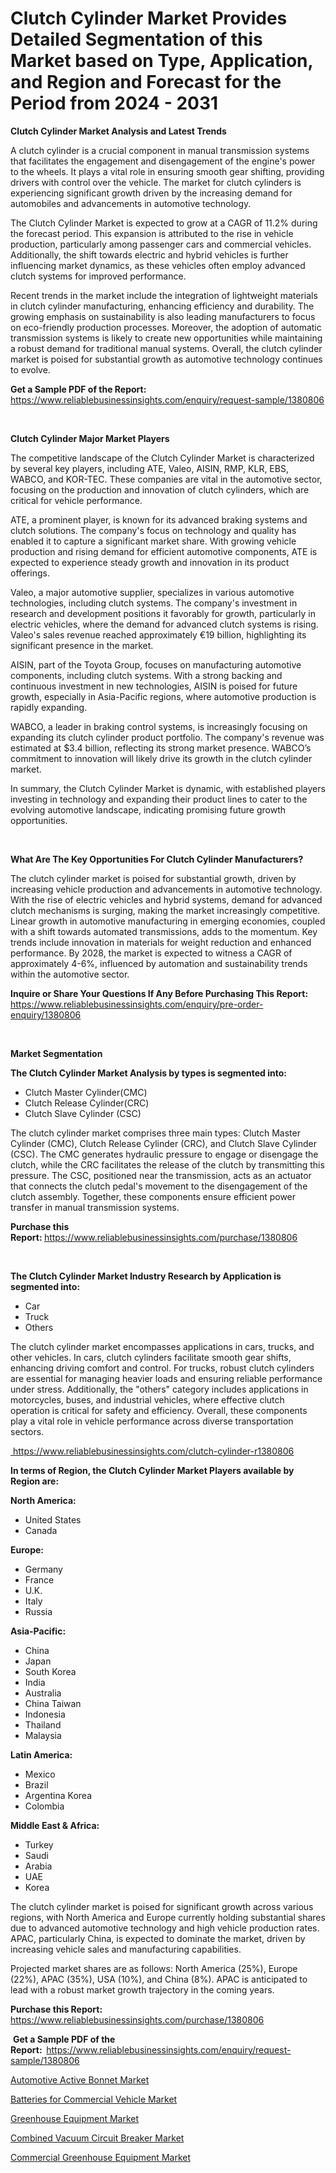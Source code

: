 <p><h1>Clutch Cylinder Market Provides Detailed Segmentation of this Market based on Type, Application, and Region and Forecast for the Period from 2024 - 2031</h1></p><p><strong>Clutch Cylinder Market Analysis and Latest Trends</strong></p>
<p><p>A clutch cylinder is a crucial component in manual transmission systems that facilitates the engagement and disengagement of the engine's power to the wheels. It plays a vital role in ensuring smooth gear shifting, providing drivers with control over the vehicle. The market for clutch cylinders is experiencing significant growth driven by the increasing demand for automobiles and advancements in automotive technology.</p><p>The Clutch Cylinder Market is expected to grow at a CAGR of 11.2% during the forecast period. This expansion is attributed to the rise in vehicle production, particularly among passenger cars and commercial vehicles. Additionally, the shift towards electric and hybrid vehicles is further influencing market dynamics, as these vehicles often employ advanced clutch systems for improved performance. </p><p>Recent trends in the market include the integration of lightweight materials in clutch cylinder manufacturing, enhancing efficiency and durability. The growing emphasis on sustainability is also leading manufacturers to focus on eco-friendly production processes. Moreover, the adoption of automatic transmission systems is likely to create new opportunities while maintaining a robust demand for traditional manual systems. Overall, the clutch cylinder market is poised for substantial growth as automotive technology continues to evolve.</p></p>
<p><strong>Get a Sample PDF of the Report:&nbsp;</strong> <a href="https://www.reliablebusinessinsights.com/enquiry/request-sample/1380806?utm_campaign=39&utm_medium=2&utm_source=Github&utm_content=ia&utm_term=02112024&utm_id=clutch-cylinder">https://www.reliablebusinessinsights.com/enquiry/request-sample/1380806</a></p>
<p>&nbsp;</p>
<p><strong>Clutch Cylinder Major Market Players</strong></p>
<p><p>The competitive landscape of the Clutch Cylinder Market is characterized by several key players, including ATE, Valeo, AISIN, RMP, KLR, EBS, WABCO, and KOR-TEC. These companies are vital in the automotive sector, focusing on the production and innovation of clutch cylinders, which are critical for vehicle performance.</p><p>ATE, a prominent player, is known for its advanced braking systems and clutch solutions. The company's focus on technology and quality has enabled it to capture a significant market share. With growing vehicle production and rising demand for efficient automotive components, ATE is expected to experience steady growth and innovation in its product offerings.</p><p>Valeo, a major automotive supplier, specializes in various automotive technologies, including clutch systems. The company's investment in research and development positions it favorably for growth, particularly in electric vehicles, where the demand for advanced clutch systems is rising. Valeo's sales revenue reached approximately €19 billion, highlighting its significant presence in the market.</p><p>AISIN, part of the Toyota Group, focuses on manufacturing automotive components, including clutch systems. With a strong backing and continuous investment in new technologies, AISIN is poised for future growth, especially in Asia-Pacific regions, where automotive production is rapidly expanding.</p><p>WABCO, a leader in braking control systems, is increasingly focusing on expanding its clutch cylinder product portfolio. The company's revenue was estimated at $3.4 billion, reflecting its strong market presence. WABCO’s commitment to innovation will likely drive its growth in the clutch cylinder market.</p><p>In summary, the Clutch Cylinder Market is dynamic, with established players investing in technology and expanding their product lines to cater to the evolving automotive landscape, indicating promising future growth opportunities.</p></p>
<p>&nbsp;</p>
<p><strong>What Are The Key Opportunities For Clutch Cylinder Manufacturers?</strong></p>
<p><p>The clutch cylinder market is poised for substantial growth, driven by increasing vehicle production and advancements in automotive technology. With the rise of electric vehicles and hybrid systems, demand for advanced clutch mechanisms is surging, making the market increasingly competitive. Linear growth in automotive manufacturing in emerging economies, coupled with a shift towards automated transmissions, adds to the momentum. Key trends include innovation in materials for weight reduction and enhanced performance. By 2028, the market is expected to witness a CAGR of approximately 4-6%, influenced by automation and sustainability trends within the automotive sector.</p></p>
<p><strong>Inquire or Share Your Questions If Any Before Purchasing This Report:</strong> <a href="https://www.reliablebusinessinsights.com/enquiry/pre-order-enquiry/1380806?utm_campaign=39&utm_medium=2&utm_source=Github&utm_content=ia&utm_term=02112024&utm_id=clutch-cylinder">https://www.reliablebusinessinsights.com/enquiry/pre-order-enquiry/1380806</a></p>
<p>&nbsp;</p>
<p><strong>Market Segmentation</strong></p>
<p><strong>The Clutch Cylinder Market Analysis by types is segmented into:</strong></p>
<p><ul><li>Clutch Master Cylinder(CMC)</li><li>Clutch Release Cylinder(CRC)</li><li>Clutch Slave Cylinder (CSC)</li></ul></p>
<p><p>The clutch cylinder market comprises three main types: Clutch Master Cylinder (CMC), Clutch Release Cylinder (CRC), and Clutch Slave Cylinder (CSC). The CMC generates hydraulic pressure to engage or disengage the clutch, while the CRC facilitates the release of the clutch by transmitting this pressure. The CSC, positioned near the transmission, acts as an actuator that connects the clutch pedal's movement to the disengagement of the clutch assembly. Together, these components ensure efficient power transfer in manual transmission systems.</p></p>
<p><strong>Purchase this Report:&nbsp;</strong><a href="https://www.reliablebusinessinsights.com/purchase/1380806?utm_campaign=39&utm_medium=2&utm_source=Github&utm_content=ia&utm_term=02112024&utm_id=clutch-cylinder">https://www.reliablebusinessinsights.com/purchase/1380806</a></p>
<p>&nbsp;</p>
<p><strong>The Clutch Cylinder Market Industry Research by Application is segmented into:</strong></p>
<p><ul><li>Car</li><li>Truck</li><li>Others</li></ul></p>
<p><p>The clutch cylinder market encompasses applications in cars, trucks, and other vehicles. In cars, clutch cylinders facilitate smooth gear shifts, enhancing driving comfort and control. For trucks, robust clutch cylinders are essential for managing heavier loads and ensuring reliable performance under stress. Additionally, the "others" category includes applications in motorcycles, buses, and industrial vehicles, where effective clutch operation is critical for safety and efficiency. Overall, these components play a vital role in vehicle performance across diverse transportation sectors.</p></p>
<p><a href="https://www.reliablebusinessinsights.com/clutch-cylinder-r1380806?utm_campaign=39&utm_medium=2&utm_source=Github&utm_content=ia&utm_term=02112024&utm_id=clutch-cylinder">&nbsp;https://www.reliablebusinessinsights.com/clutch-cylinder-r1380806</a></p>
<p><strong>In terms of Region, the Clutch Cylinder Market Players available by Region are:</strong></p>
<p>
    <p> <strong> North America: </strong>
        <ul>
            <li>United States</li>
            <li>Canada</li>
        </ul>
        </p> 
    <p> <strong> Europe: </strong>
        <ul>
            <li>Germany</li>
            <li>France</li>
            <li>U.K.</li>
            <li>Italy</li>
            <li>Russia</li>
        </ul>
        </p> 
    <p> <strong> Asia-Pacific: </strong>
        <ul>
            <li>China</li>
            <li>Japan</li>
            <li>South Korea</li>
            <li>India</li>
            <li>Australia</li>
            <li>China Taiwan</li>
            <li>Indonesia</li>
            <li>Thailand</li>
            <li>Malaysia</li>
        </ul>
        </p> 
    <p> <strong> Latin America: </strong>
        <ul>
            <li>Mexico</li>
            <li>Brazil</li>
            <li>Argentina Korea</li>
            <li>Colombia</li>
        </ul>
        </p> 
    <p> <strong> Middle East & Africa: </strong>
        <ul>
            <li>Turkey</li>
            <li>Saudi</li>
            <li>Arabia</li>
            <li>UAE</li>
            <li>Korea</li>
        </ul>
    </p>
    </p>
<p><p>The clutch cylinder market is poised for significant growth across various regions, with North America and Europe currently holding substantial shares due to advanced automotive technology and high vehicle production rates. APAC, particularly China, is expected to dominate the market, driven by increasing vehicle sales and manufacturing capabilities. </p><p>Projected market shares are as follows: North America (25%), Europe (22%), APAC (35%), USA (10%), and China (8%). APAC is anticipated to lead with a robust market growth trajectory in the coming years.</p></p>
<p><strong>Purchase this Report: </strong><a href="https://www.reliablebusinessinsights.com/purchase/1380806?utm_campaign=39&utm_medium=2&utm_source=Github&utm_content=ia&utm_term=02112024&utm_id=clutch-cylinder">https://www.reliablebusinessinsights.com/purchase/1380806</a></p>
<p>&nbsp;<strong>Get a Sample PDF of the Report:&nbsp;&nbsp;</strong><a href="https://www.reliablebusinessinsights.com/enquiry/request-sample/1380806?utm_campaign=39&utm_medium=2&utm_source=Github&utm_content=ia&utm_term=02112024&utm_id=clutch-cylinder">https://www.reliablebusinessinsights.com/enquiry/request-sample/1380806</a></p>
<p><strong></strong></p>
<p><p><a href="https://github.com/iva0ei4r/Market-Research-Report-List-1/blob/main/automotive-active-bonnet-market.md?utm_campaign=39&utm_medium=2&utm_source=Github&utm_content=ia&utm_term=02112024&utm_id=clutch-cylinder">Automotive Active Bonnet Market</a></p><p><a href="https://github.com/elseludvikoh/Market-Research-Report-List-1/blob/main/batteries-for-commercial-vehicle-market.md?utm_campaign=39&utm_medium=2&utm_source=Github&utm_content=ia&utm_term=02112024&utm_id=clutch-cylinder">Batteries for Commercial Vehicle Market</a></p><p><a href="https://www.linkedin.com/pulse/greenhouse-equipment-market-global-regional-analysis-focus-mewjf?utm_campaign=39&utm_medium=2&utm_source=Github&utm_content=ia&utm_term=02112024&utm_id=clutch-cylinder">Greenhouse Equipment Market</a></p><p><a href="https://issuu.com/reportprime-2/docs/combined-vacuum-circuit-breaker-mar_b8f4343e4eb06c?utm_campaign=39&utm_medium=2&utm_source=Github&utm_content=ia&utm_term=02112024&utm_id=clutch-cylinder">Combined Vacuum Circuit Breaker Market</a></p><p><a href="https://www.linkedin.com/pulse/commercial-greenhouse-equipment-market-global-regional-analysis-iegof?utm_campaign=39&utm_medium=2&utm_source=Github&utm_content=ia&utm_term=02112024&utm_id=clutch-cylinder">Commercial Greenhouse Equipment Market</a></p></p>